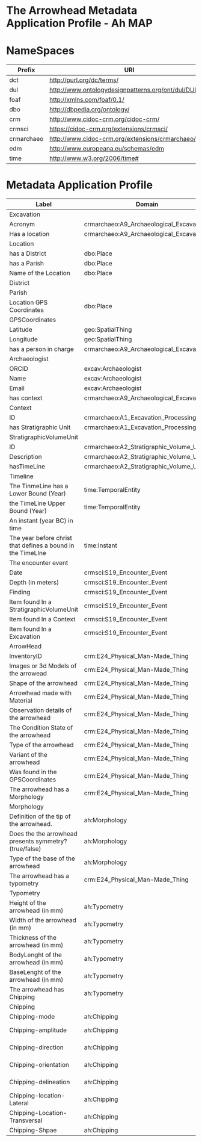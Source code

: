 # The Arrowhead Metadata Application Profile - Ah MAP

# NameSpaces
| Prefix     | URI                                                   |
| ---------- | ----------------------------------------------------- |
| dct        | http://purl.org/dc/terms/                             |
| dul        | http://www.ontologydesignpatterns.org/ont/dul/DUL.owl |
| foaf       | http://xmlns.com/foaf/0.1/                            |
| dbo        | http://dbpedia.org/ontology/                          |
| crm        | http://www.cidoc-crm.org/cidoc-crm/                   |
| crmsci     | https://cidoc-crm.org/extensions/crmsci/              |
| crmarchaeo | http://www.cidoc-crm.org/extensions/crmarchaeo/       |
| edm        | http://www.europeana.eu/schemas/edm                   |
| time       | http://www.w3.org/2006/time#                          |


# Metadata Application Profile

| Label                                                       | Domain                                   | Range                                    | Term                                     | Cardinality | VES                    |
|-------------------------------------------------------------|------------------------------------------|------------------------------------------|------------------------------------------|-------------|------------------------|
| Excavation                                                  |                                          |                                          | crmarchaeo:A9_Archaeological_Excavation  |             |                        |
| Acronym                                                     | crmarchaeo:A9_Archaeological_Excavation  | literal                                  | dcterms:identifier                       | 1-1         |                        |
| Has a location                                              | crmarchaeo:A9_Archaeological_Excavation  | dbo:Place                                | dul:hasLocation                          | 0-1         |                        |
| Location                                                    |                                          |                                          | dbo:Place                                |             |                        |
| has a District                                              | dbo:Place                                | dbo:District                             | dbo:district                             | 0-1         |                        |
| has a Parish                                                | dbo:Place                                | dbo:Parish                               | dbo:parish                               | 0-1         |                        |
| Name of the Location                                        | dbo:Place                                | Literal                                  | dbo:informationName                      | 0-1         |                        |
| District                                                    |                                          |                                          | dbo:District                             |             |                        |
| Parish                                                      |                                          |                                          | dbo:Parish                               |             |                        |
| Location GPS Coordinates                                    | dbo:Place                                | geo:SpatialThing                         | excav:hasGPSCoordinates                  | 0-1         |                        |
| GPSCoordinates                                              |                                          |                                          | geo:SpatialThing                         |             |                        |
| Latitude                                                    | geo:SpatialThing                         | double                                   | geo:lat                                  | 0-1         |                        |
| Longitude                                                   | geo:SpatialThing                         | double                                   | geo:long                                 | 0-1         |                        |
| has a person in charge                                      | crmarchaeo:A9_Archaeological_Excavation  | excav:Archaeologist                      | excav:hasResponsible                     | 0-1         |                        |
| Archaeologist                                               |                                          |                                          | excav:Archaeologist                      |             |                        |
| ORCID                                                       | excav:Archaeologist                      | anyURI                                   | foaf:account                             | 1-1         |                        |
| Name                                                        | excav:Archaeologist                      | Literal                                  | foaf:name                                | 0-1         |                        |
| Email                                                       | excav:Archaeologist                      | anyURI                                   | foaf:mbox                                | 0-M         |                        |
| has context                                                 | crmarchaeo:A9_Archaeological_Excavation  | crmarchaeo:A1_Excavation_Processing_Unit | excav:hasContext                         | 1-M         |                        |
| Context                                                     |                                          |                                          | crmarchaeo:A1_Excavation_Processing_Unit |             |                        |
| ID                                                          | crmarchaeo:A1_Excavation_Processing_Unit | Literal                                  | dcterms:identifier                       | 1-1         |                        |
| has Stratigraphic Unit                                      | crmarchaeo:A1_Excavation_Processing_Unit | crmarchaeo:A2_Stratigraphic_Volume_Unit  | excav:hasSVU                             | 0-M         |                        |
| StratigraphicVolumeUnit                                     |                                          |                                          | crmarchaeo:A2_Stratigraphic_Volume_Unit  |             |                        |
| ID                                                          | crmarchaeo:A2_Stratigraphic_Volume_Unit  | Literal                                  | dcterms:identifier                       | 1-1         |                        |
| Description                                                 | crmarchaeo:A2_Stratigraphic_Volume_Unit  | Literal                                  | dcterms:description                      | 0-1         |                        |
| hasTimeLine                                                 | crmarchaeo:A2_Stratigraphic_Volume_Unit  | time:TemporalEntity                      | excav:hasTimeLine                        | 0-1         |                        |
| Timeline                                                    |                                          |                                          | time:TemporalEntity                      | 0-1         |                        |
| The TinmeLine has a Lower Bound (Year)                      | time:TemporalEntity                      | time:Instant                             | time:hasBeginning                        | 0-M         |                        |
| the TimeLine Upper Bound (Year)                             | time:TemporalEntity                      | time:Instant                             | time:hasEnd                              | 0-M         |                        |
| An instant (year BC) in time                                |                                          |                                          | time:Instant                             |             |                        |
| The year before christ that defines a bound in the TimeLIne | time:Instant                             | Literal                                  | time:inXSDYear                           | 0-1         |                        |
| The encounter event                                         |                                          |                                          | crmsci:S19_Encounter_Event               |             |                        |
| Date                                                        | crmsci:S19_Encounter_Event               | Literal                                  | dcterms:date                             | 0-1         |                        |
| Depth (in meters)                                           | crmsci:S19_Encounter_Event               | double                                   | dbo:depth                                | 0-1         |                        |
| Finding                                                     | crmsci:S19_Encounter_Event               | crm:E24_Physical_Man-Made_Thing          | crmsci:O19_encountered_object            | 0-M         |                        |
| Item found In a StratigraphicVolumeUnit                     | crmsci:S19_Encounter_Event               | StratigraphicVolumeUnit                  | excav:foundInSVU                         | 0-1         |                        |
| Item found In a Context                                     | crmsci:S19_Encounter_Event               | crmarchaeo:A1_Excavation_Processing_Unit | excav:foundInAContext                    | 0-1         |                        |
| Item found In a Excavation                                  | crmsci:S19_Encounter_Event               | crmarchaeo:A9_Archaeological_Excavation  | excav:foundInAExcavation                 | 0-1         |                        |
| ArrowHead                                                   |                                          |                                          | crm:E24_Physical_Man-Made_Thing          |             |                        |
| InventoryID                                                 | crm:E24_Physical_Man-Made_Thing          | Literal                                  | dcterms:identifier                       | 1-1         |                        |
| Images or 3d Models of the arrowead                         | crm:E24_Physical_Man-Made_Thing          | anyURI                                   | edm:Webresource                          | 0-M         |                        |
| Shape of the arrowhead                                      | crm:E24_Physical_Man-Made_Thing          | anyURI                                   | ah:shape                                 | 0-1         | AH-Shape               |
| Arrowhead made with Material                                | crm:E24_Physical_Man-Made_Thing          | anyURI                                   | crm:E57_Material                         | 0-1         | Getty Vocab AAT        |
| Observation details of the arrowhead                        | crm:E24_Physical_Man-Made_Thing          | Literal                                  | dbo:Annotation                           | 0-M         |                        |
| The Condition State of the arrowhead                        | crm:E24_Physical_Man-Made_Thing          | Booleano                                 | crm:E3_Condition_State                   | 0-1         |                        |
| Type of the arrowhead                                       | crm:E24_Physical_Man-Made_Thing          | anyURI                                   | crm:E55_Type                             | 0-1         | AH-Type                |
| Variant of the arrowhead                                    | crm:E24_Physical_Man-Made_Thing          | anyURI                                   | ah:variant                               | 0-1         | AH-Variant             |
| Was found in the GPSCoordinates                             | crm:E24_Physical_Man-Made_Thing          | geo:SpatialThing                         | ah:foundInCoordinates                    | 0-1         |                        |
| The arrowhead has a Morphology                              | crm:E24_Physical_Man-Made_Thing          | ah:Morphology                            | ah:hasMorphology                         | 0-1         |                        |
| Morphology                                                  |                                          |                                          | ah:Morphology                            |             |                        |
| Definition of the tip of the arrowhead.                     | ah:Morphology                            | anyURI                                   | ah:point                                 | 0-1         | AH-Point               |
| Does the the arrowhead presents symmetry? (true/false)      | ah:Morphology                            | Boolean                                  | ah:body                                  | 0-1         |                        |
| Type of the base of the arrowhead                           | ah:Morphology                            | anyURI                                   | ah:base                                  | 0-1         | AH-Base                |
| The arrowhead has a typometry                               | crm:E24_Physical_Man-Made_Thing          | ah:Typometry                             | ah:hasTypometry                          | 0-1         |                        |
| Typometry                                                   |                                          |                                          | ah:Typometry                             | 0-1         |                        |
| Height of the arrowhead (in mm)                             | ah:Typometry                             | double                                   | crm:E54_Dimension                        | 0-1         |                        |
| Width  of the arrowhead (in mm)                             | ah:Typometry                             | double                                   | crm:E54_Dimension                        | 0-1         |                        |
| Thickness  of the arrowhead (in mm)                         | ah:Typometry                             | double                                   | crm:E54_Dimension                        | 0-1         |                        |
| BodyLenght  of the arrowhead (in mm)                        | ah:Typometry                             | double                                   | crm:E54_Dimension                        | 0-1         |                        |
| BaseLenght  of the arrowhead (in mm)                        | ah:Typometry                             | double                                   | crm:E54_Dimension                        | 0-1         |                        |
| The arrowhead has Chipping                                  | ah:Typometry                             | ah:Chipping                              | ah:hasChipping                           | 0-1         |                        |
| Chipping                                                    |                                          |                                          | ah:Chipping                              | 0-1         |                        |
| Chipping-mode                                               | ah:Chipping                              | anyURI                                   | ah:mode                                  | 0-1         | AH-ChippingMode        |
| Chipping-amplitude                                          | ah:Chipping                              | anyURI                                   | ah:amplitude                             | 0-1         | AH-ChippingAmplitude   |
| Chipping-direction                                          | ah:Chipping                              | anyURI                                   | ah:direction                             | 0-1         | AH-ChippingDirection   |
| Chipping-orientation                                        | ah:Chipping                              | anyURI                                   | ah:orientation                           | 0-1         | AH-ChippingOrientation |
| Chipping-delineation                                        | ah:Chipping                              | anyURI                                   | ah:dileneation                           | 0-1         | AH-ChippingDelineation |
| Chipping-location-Lateral                                   | ah:Chipping                              | anyURI                                   | ah:chippinglocation-Lateral              | 0-1         | AH-ChippingLocation    |
| Chipping-Location-Transversal                               | ah:Chipping                              | anyURI                                   | ah:chippingLocation-Transveral           | 0-1         | AH-ChippingLocation    |
| Chipping-Shpae                                              | ah:Chipping                              | anyURI                                   | ah:chippingShape                         | 0-1         | AH-ChippingShape       |

